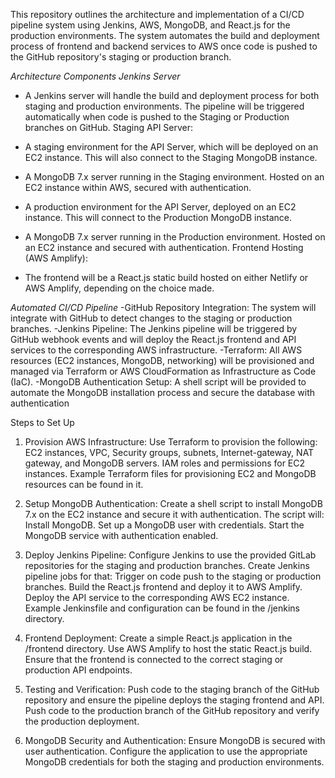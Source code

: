 This repository outlines the architecture and implementation of a CI/CD pipeline system using Jenkins, AWS, MongoDB, and React.js for the production environments. The system automates the build and deployment process of frontend and backend services to AWS once code is pushed to the GitHub repository's staging or production branch.

*Architecture Components Jenkins Server*

- A Jenkins server will handle the build and deployment process for both staging and production environments.
The pipeline will be triggered automatically when code is pushed to the Staging or Production branches on GitHub.
Staging API Server:

- A staging environment for the API Server, which will be deployed on an EC2 instance.
This will also connect to the Staging MongoDB instance.

- A MongoDB 7.x server running in the Staging environment.
Hosted on an EC2 instance within AWS, secured with authentication.

- A production environment for the API Server, deployed on an EC2 instance.
This will connect to the Production MongoDB instance.

- A MongoDB 7.x server running in the Production environment.
Hosted on an EC2 instance and secured with authentication.
Frontend Hosting (AWS Amplify):

- The frontend will be a React.js static build hosted on either Netlify or AWS Amplify, depending on the choice made.

 *Automated CI/CD Pipeline*
-GitHub Repository Integration: The system will integrate with GitHub to detect changes to the staging or production branches.
-Jenkins Pipeline: The Jenkins pipeline will be triggered by GitHub webhook events and will deploy the React.js frontend and API services to the corresponding AWS infrastructure.
-Terraform: All AWS resources (EC2 instances, MongoDB, networking) will be provisioned and managed via Terraform or AWS CloudFormation as Infrastructure as Code (IaC).
-MongoDB Authentication Setup: A shell script will be provided to automate the MongoDB installation process and secure the database with authentication


Steps to Set Up
1. Provision AWS Infrastructure:
Use Terraform  to provision the following:
EC2 instances, VPC, Security groups, subnets, Internet-gateway, NAT gateway, and MongoDB servers.
IAM roles and permissions for EC2 instances.
Example Terraform files for provisioning EC2 and MongoDB resources can be found in it.

2. Setup MongoDB Authentication:
Create a shell script to install MongoDB 7.x on the EC2 instance and secure it with authentication. The script will:
Install MongoDB.
Set up a MongoDB user with credentials.
Start the MongoDB service with authentication enabled.

3. Deploy Jenkins Pipeline:
Configure Jenkins to use the provided GitLab repositories for the staging and production branches.
Create Jenkins pipeline jobs for that:
Trigger on code push to the staging or production branches.
Build the React.js frontend and deploy it to AWS Amplify.
Deploy the API service to the corresponding AWS EC2 instance.
Example Jenkinsfile and configuration can be found in the /jenkins directory.

4. Frontend Deployment:
Create a simple React.js application in the /frontend directory.
Use AWS Amplify to host the static React.js build.
Ensure that the frontend is connected to the correct staging or production API endpoints.

6. Testing and Verification:
Push code to the staging branch of the GitHub repository and ensure the pipeline deploys the staging frontend and API.
Push code to the production branch of the GitHub repository and verify the production deployment.

8. MongoDB Security and Authentication:
Ensure MongoDB is secured with user authentication.
Configure the application to use the appropriate MongoDB credentials for both the staging and production environments.
